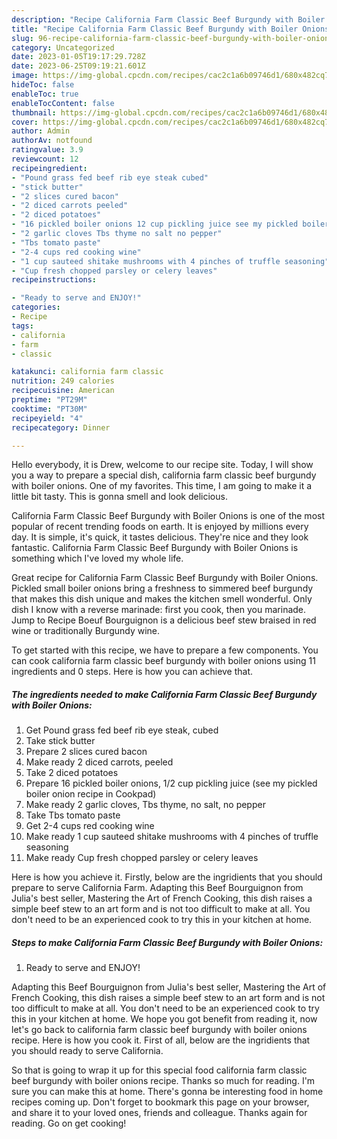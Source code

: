 ```yaml
---
description: "Recipe California Farm Classic Beef Burgundy with Boiler Onions yang Delicious}"
title: "Recipe California Farm Classic Beef Burgundy with Boiler Onions yang Delicious}"
slug: 96-recipe-california-farm-classic-beef-burgundy-with-boiler-onions-yang-delicious
category: Uncategorized
date: 2023-01-05T19:17:29.728Z
date: 2023-06-25T09:19:21.601Z
image: https://img-global.cpcdn.com/recipes/cac2c1a6b09746d1/680x482cq70/california-farm-classic-beef-burgundy-with-boiler-onions-recipe-main-photo.jpg
hideToc: false
enableToc: true
enableTocContent: false
thumbnail: https://img-global.cpcdn.com/recipes/cac2c1a6b09746d1/680x482cq70/california-farm-classic-beef-burgundy-with-boiler-onions-recipe-main-photo.jpg
cover: https://img-global.cpcdn.com/recipes/cac2c1a6b09746d1/680x482cq70/california-farm-classic-beef-burgundy-with-boiler-onions-recipe-main-photo.jpg
author: Admin
authorAv: notfound
ratingvalue: 3.9
reviewcount: 12
recipeingredient:
- "Pound grass fed beef rib eye steak cubed"
- "stick butter"
- "2 slices cured bacon"
- "2 diced carrots peeled"
- "2 diced potatoes"
- "16 pickled boiler onions 12 cup pickling juice see my pickled boiler onion recipe in Cookpad"
- "2 garlic cloves Tbs thyme no salt no pepper"
- "Tbs tomato paste"
- "2-4 cups red cooking wine"
- "1 cup sauteed shitake mushrooms with 4 pinches of truffle seasoning"
- "Cup fresh chopped parsley or celery leaves"
recipeinstructions:

- "Ready to serve and ENJOY!"
categories:
- Recipe
tags:
- california
- farm
- classic

katakunci: california farm classic 
nutrition: 249 calories
recipecuisine: American
preptime: "PT29M"
cooktime: "PT30M"
recipeyield: "4"
recipecategory: Dinner

---
```



Hello everybody, it is Drew, welcome to our recipe site. Today, I will show you a way to prepare a special dish, california farm classic beef burgundy with boiler onions. One of my favorites. This time, I am going to make it a little bit tasty. This is gonna smell and look delicious.

California Farm Classic Beef Burgundy with Boiler Onions is one of the most popular of recent trending foods on earth. It is enjoyed by millions every day. It is simple, it's quick, it tastes delicious. They're nice and they look fantastic. California Farm Classic Beef Burgundy with Boiler Onions is something which I've loved my whole life.

Great recipe for California Farm Classic Beef Burgundy with Boiler Onions. Pickled small boiler onions bring a freshness to simmered beef burgundy that makes this dish unique and makes the kitchen smell wonderful. Only dish I know with a reverse marinade: first you cook, then you marinade. Jump to Recipe Boeuf Bourguignon is a delicious beef stew braised in red wine or traditionally Burgundy wine.


To get started with this recipe, we have to prepare a few components. You can cook california farm classic beef burgundy with boiler onions using 11 ingredients and 0 steps. Here is how you can achieve that.

<!--inarticleads1-->

##### The ingredients needed to make California Farm Classic Beef Burgundy with Boiler Onions:

1. Get Pound grass fed beef rib eye steak, cubed
1. Take stick butter
1. Prepare 2 slices cured bacon
1. Make ready 2 diced carrots, peeled
1. Take 2 diced potatoes
1. Prepare 16 pickled boiler onions, 1/2 cup pickling juice (see my pickled boiler onion recipe in Cookpad)
1. Make ready 2 garlic cloves, Tbs thyme, no salt, no pepper
1. Take Tbs tomato paste
1. Get 2-4 cups red cooking wine
1. Make ready 1 cup sauteed shitake mushrooms with 4 pinches of truffle seasoning
1. Make ready Cup fresh chopped parsley or celery leaves


Here is how you achieve it. Firstly, below are the ingridients that you should prepare to serve California Farm. Adapting this Beef Bourguignon from Julia&#39;s best seller, Mastering the Art of French Cooking, this dish raises a simple beef stew to an art form and is not too difficult to make at all. You don&#39;t need to be an experienced cook to try this in your kitchen at home. 

<!--inarticleads2-->

##### Steps to make California Farm Classic Beef Burgundy with Boiler Onions:


1. Ready to serve and ENJOY!

Adapting this Beef Bourguignon from Julia&#39;s best seller, Mastering the Art of French Cooking, this dish raises a simple beef stew to an art form and is not too difficult to make at all. You don&#39;t need to be an experienced cook to try this in your kitchen at home. We hope you got benefit from reading it, now let&#39;s go back to california farm classic beef burgundy with boiler onions recipe. Here is how you cook it. First of all, below are the ingridients that you should ready to serve California. 

So that is going to wrap it up for this special food california farm classic beef burgundy with boiler onions recipe. Thanks so much for reading. I'm sure you can make this at home. There's gonna be interesting food in home recipes coming up. Don't forget to bookmark this page on your browser, and share it to your loved ones, friends and colleague. Thanks again for reading. Go on get cooking!
